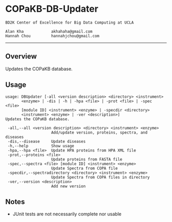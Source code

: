 COPaKB-DB-Updater
===================
	BD2K Center of Excellence for Big Data Computing at UCLA

	Alan Kha            akhahaha@gmail.com
	Hannah Chou         hannahjchou@gmail.com
-------------------------------------------------------------------------------
Overview
---------------
Updates the COPaKB database.

Usage
---------------
	usage: DBUpdater [-all <version description> <directory> <instrument>
           <enzyme> | -dis | -h | -hpa <file> | -prot <file> | -spec <file>
           [module ID] <instrument> <enzyme> | -specdir <directory>
           <instrument> <enzyme> | -ver <description>]
    Updates the COPaKB database.

     -all,--all <version description> <directory> <instrument> <enzyme>
                        Add/update version, proteins, spectra, and diseases
     -dis,--disease     Update diseases
     -h,--help          Show usage
     -hpa,--hpa <file>  Update HPA proteins from HPA XML file
     -prot,--proteins <file>
                        Update proteins from FASTA file
     -spec,--spectra <file> [module ID] <instrument> <enzyme>
                        Update Spectra from COPA file
     -specdir,--spectradirectory <directory> <instrument> <enzyme>
                        Update Spectra from COPA files in directory
     -ver,--version <description>
                        Add new version

Notes
---------------
- JUnit tests are not necessarily complete nor usable
